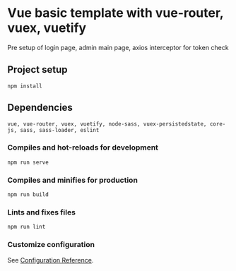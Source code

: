 # Vue basic template with vue-router, vuex, vuetify

Pre setup of login page, admin main page, axios interceptor for token check

## Project setup
```
npm install
```

## Dependencies
```
vue, vue-router, vuex, vuetify, node-sass, vuex-persistedstate, core-js, sass, sass-loader, eslint
```

### Compiles and hot-reloads for development
```
npm run serve
```

### Compiles and minifies for production
```
npm run build
```

### Lints and fixes files
```
npm run lint
```



### Customize configuration
See [Configuration Reference](https://cli.vuejs.org/config/).
